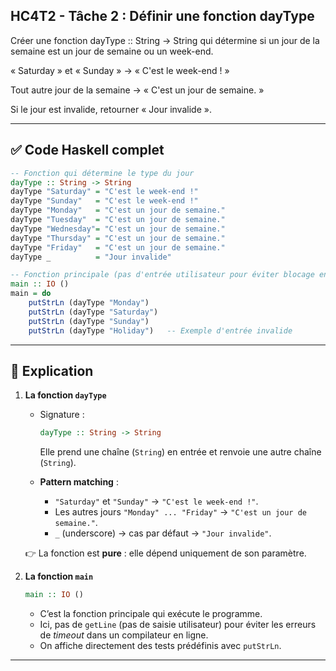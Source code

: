## HC4T2 - Tâche 2 : Définir une fonction dayType

Créer une fonction dayType :: String -> String qui détermine si un jour de la semaine est un jour de semaine ou un week-end.

« Saturday » et « Sunday » → « C'est le week-end ! »

Tout autre jour de la semaine → « C'est un jour de semaine. »

Si le jour est invalide, retourner « Jour invalide ».

---

## ✅ Code Haskell complet

```haskell
-- Fonction qui détermine le type du jour
dayType :: String -> String
dayType "Saturday" = "C'est le week-end !"
dayType "Sunday"   = "C'est le week-end !"
dayType "Monday"   = "C'est un jour de semaine."
dayType "Tuesday"  = "C'est un jour de semaine."
dayType "Wednesday"= "C'est un jour de semaine."
dayType "Thursday" = "C'est un jour de semaine."
dayType "Friday"   = "C'est un jour de semaine."
dayType _          = "Jour invalide"

-- Fonction principale (pas d'entrée utilisateur pour éviter blocage en ligne)
main :: IO ()
main = do
    putStrLn (dayType "Monday")
    putStrLn (dayType "Saturday")
    putStrLn (dayType "Sunday")
    putStrLn (dayType "Holiday")   -- Exemple d'entrée invalide
```

---

## 📝 Explication

1. **La fonction `dayType`**

   * Signature :

     ```haskell
     dayType :: String -> String
     ```

     Elle prend une chaîne (`String`) en entrée et renvoie une autre chaîne (`String`).
   * **Pattern matching** :

     * `"Saturday"` et `"Sunday"` → `"C'est le week-end !"`.
     * Les autres jours `"Monday" ... "Friday"` → `"C'est un jour de semaine."`.
     * `_` (underscore) → cas par défaut → `"Jour invalide"`.

   👉 La fonction est **pure** : elle dépend uniquement de son paramètre.

2. **La fonction `main`**

   ```haskell
   main :: IO ()
   ```

   * C’est la fonction principale qui exécute le programme.
   * Ici, pas de `getLine` (pas de saisie utilisateur) pour éviter les erreurs de *timeout* dans un compilateur en ligne.
   * On affiche directement des tests prédéfinis avec `putStrLn`.

---
